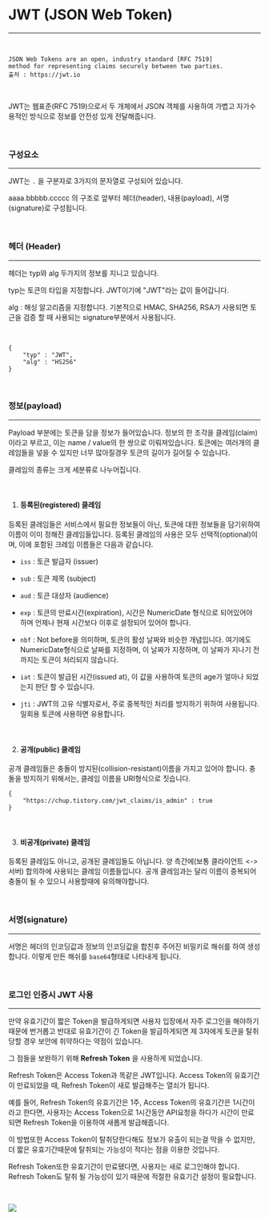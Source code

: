 # JWT (JSON Web Token)

---

<br>


```
JSON Web Tokens are an open, industry standard [RFC 7519]
method for representing claims securely between two parties.
출처 : https://jwt.io
```

<br>

JWT는 웹표준(RFC 7519)으로서 두 개체에서 JSON 객체를 사용하여 가볍고 자가수용적인 방식으로 정보를 안전성 있게 전달해줍니다.

<br>

### 구성요소
---

JWT는 `.` 을 구분자로 3가지의 문자열로 구성되어 있습니다.

aaaa.bbbbb.ccccc 의 구조로 앞부터 헤더(header), 내용(payload), 서명(signature)로 구성됩니다.

<br>

### 헤더 (Header)
---

헤더는 typ와 alg 두가지의 정보를 지니고 있습니다.

typ는 토큰의 타입을 지정합니다. JWT이기에 "JWT"라는 값이 들어갑니다.

alg : 해싱 알고리즘을 지정합니다. 기본적으로 HMAC, SHA256, RSA가 사용되면 토근을 검증 할 때 사용되는 signature부분에서 사용됩니다.

<br>

```
{
	"typ" : "JWT",
	"alg" : "HS256"
}
```

<br>

### 정보(payload)
---

Payload 부분에는 토큰을 담을 정보가 들어있습니다. 정보의 한 조각을 클레임(claim)이라고 부르고, 이는 name / value의 한 쌍으로 이뤄져있습니다. 토큰에는 여러개의 클레임들을 넣을 수 있지만 너무 많아질경우 토큰의 길이가 길어질 수 있습니다.

클레임의 종류는 크게 세분류로 나누어집니다.

<br>

1. #### 등록된(registered) 클레임

등록된 클레임들은 서비스에서 필요한 정보들이 아닌, 토큰에 대한 정보들을 담기위하여 이름이 이미 정해진 클레임들입니다. 등록된 클레임의 사용은 모두 선택적(optional)이며, 이에 포함된 크레임 이름들은 다음과 같습니다.

- `iss` : 토큰 발급자 (issuer)

- `sub` : 토큰 제목 (subject)

- `aud` : 토큰 대상자 (audience)

- `exp` : 토큰의 만료시간(expiration), 시간은 NumericDate 형식으로 되어있어야 하며 언제나 현재 시간보다 이후로 설정되어 있어야 합니다.

- `nbf` : Not before을 의미하며, 토큰의 활성 날짜와 비슷한 개념입니다. 여기에도 NumericDate형식으로 날짜를 지정하며, 이 날짜가 지정하며, 이 날짜가 지나기 전까지는 토큰이 처리되지 않습니다.

- `iat` : 토큰이 발급된 시간(issued at), 이 값을 사용하여 토큰의 age가 얼마나 되었는지 판단 할 수 있습니다.

- `jti` : JWT의 고유 식별자로서, 주로 중복적인 처리를 방지하기 위하여 사용됩니다. 일회용 토큰에 사용하면 유용합니다.

<br>

2. #### 공개(public) 클레임
공개 클레임들은 충돌이 방지된(collision-resistant)이름을 가지고 있어야 합니다. 충돌을 방지하기 위해서는, 클레임 이름을 URI형식으로 짓습니다.

```
{
	"https://chup.tistory.com/jwt_claims/is_admin" : true
}
```

<br>

3. #### 비공개(private) 클레임
등록된 클레임도 아니고, 공개된 클레임들도 아닙니다. 양 측간에(보통 클라이언트 <-> 서버) 합의하에 사용되는 클레임 이름들입니다. 공개 클레임과는 달리 이름이 중복되어 충돌이 될 수 있으니 사용할때에 유의해야합니다.

<br>

### 서명(signature)
---

서명은 헤더의 인코딩값과 정보의 인코딩값을 합친후 주어진 비밀키로 해쉬를 하여 생성합니다.
이렇게 만든 해쉬를 `base64`형태로 나타내게 됩니다.

<br>

### 로그인 인증시 JWT 사용
---

만약 유효기간이 짧은 Token을 발급하게되면 사용자 입장에서 자주 로그인을 해야하기 때문에 번거롭고 반대로 유효기간이 긴 Token을 발급하게되면 제 3자에게 토큰을 탈취당할 경우 보안에 취약하다는 약점이 있습니다.

그 점들을 보완하기 위해 **Refresh Token** 을 사용하게 되었습니다.

Refresh Token은 Access Token과 똑같은 JWT입니다. Access Token의 유효기간이 만료되었을 때, Refresh Token이 새로 발급해주는 열쇠가 됩니다.

예를 들어, Refresh Token의 유효기간은 1주, Access Token의 유효기간은 1시간이라고 한다면, 사용자는 Access Token으로 1시간동안 API요청을 하다가 시간이 만료되면 Refresh Token을 이용하여 새롭게 발급해줍니다.

이 방법또한 Access Token이 탈취당한다해도 정보가 유출이 되는걸 막을 수 없지만, 더 짧은 유효기간때문에 탈취되는 가능성이 적다는 점을 이용한 것입니다.

Refresh Token또한 유효기간이 만료됐다면, 사용자는 새로 로그인해야 합니다. Refresh Token도 탈취 될 가능성이 있기 때문에 적절한 유효기간 설정이 필요합니다.

<br>

![
](https://lh3.googleusercontent.com/8iCnianYLcjGv5ool7MysE3YlXSs-JL_Lb0yvsayusvhLHXh8iA62vYL0XBZFUkxTNbcivwRvnpi "JWT 인증방식")

<br>